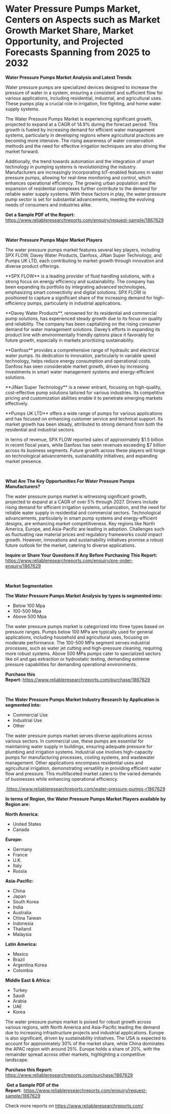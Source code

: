 <p><h1>Water Pressure Pumps Market, Centers on Aspects such as Market Growth Market Share, Market Opportunity, and Projected Forecasts Spanning from 2025 to 2032</h1></p><p><strong>Water Pressure Pumps Market Analysis and Latest Trends</strong></p>
<p><p>Water pressure pumps are specialized devices designed to increase the pressure of water in a system, ensuring a consistent and sufficient flow for various applications, including residential, industrial, and agricultural uses. These pumps play a crucial role in irrigation, fire fighting, and home water supply systems.</p><p>The Water Pressure Pumps Market is experiencing significant growth, projected to expand at a CAGR of 14.9% during the forecast period. This growth is fueled by increasing demand for efficient water management systems, particularly in developing regions where agricultural practices are becoming more intensive. The rising awareness of water conservation methods and the need for effective irrigation techniques are also driving the market forward.</p><p>Additionally, the trend towards automation and the integration of smart technology in pumping systems is revolutionizing the industry. Manufacturers are increasingly incorporating IoT-enabled features in water pressure pumps, allowing for real-time monitoring and control, which enhances operational efficiency. The growing urban population and the expansion of residential complexes further contribute to the demand for reliable water supply systems. With these factors in play, the water pressure pump sector is set for substantial advancements, meeting the evolving needs of consumers and industries alike.</p></p>
<p><strong>Get a Sample PDF of the Report:&nbsp;</strong> <a href="https://www.reliableresearchreports.com/enquiry/request-sample/1867629?utm_campaign=3012&utm_medium=2&utm_source=Github&utm_content=ia&utm_term=10042025&utm_id=water-pressure-pumps">https://www.reliableresearchreports.com/enquiry/request-sample/1867629</a></p>
<p>&nbsp;</p>
<p><strong>Water Pressure Pumps Major Market Players</strong></p>
<p><p>The water pressure pumps market features several key players, including SPX FLOW, Davey Water Products, Danfoss, JiNan Super Technology, and Pumps UK LTD, each contributing to market growth through innovation and diverse product offerings.</p><p>**SPX FLOW** is a leading provider of fluid handling solutions, with a strong focus on energy efficiency and sustainability. The company has been expanding its portfolio by integrating advanced technologies, emphasizing smart connectivity and digital solutions. SPX FLOW is positioned to capture a significant share of the increasing demand for high-efficiency pumps, particularly in industrial applications.</p><p>**Davey Water Products**, renowned for its residential and commercial pump solutions, has experienced steady growth due to its focus on quality and reliability. The company has been capitalizing on the rising consumer demand for water management solutions. Davey’s efforts in expanding its product line with environmentally friendly options place it favorably for future growth, especially in markets prioritizing sustainability.</p><p>**Danfoss** provides a comprehensive range of hydraulic and electrical water pumps. Its dedication to innovation, particularly in variable speed technology, helps reduce energy consumption and operational costs. Danfoss has seen considerable market growth, driven by increasing investments in smart water management systems and energy-efficient solutions.</p><p>**JiNan Super Technology** is a newer entrant, focusing on high-quality, cost-effective pump solutions tailored for various industries. Its competitive pricing and customization abilities enable it to penetrate emerging markets effectively.</p><p>**Pumps UK LTD** offers a wide range of pumps for various applications and has focused on enhancing customer service and technical support. Its market growth has been steady, attributed to strong demand from both the residential and industrial sectors.</p><p>In terms of revenue, SPX FLOW reported sales of approximately $1.5 billion in recent fiscal years, while Danfoss has seen revenues exceeding $7 billion across its business segments. Future growth across these players will hinge on technological advancements, sustainability initiatives, and expanding market presence.</p></p>
<p>&nbsp;</p>
<p><strong>What Are The Key Opportunities For Water Pressure Pumps Manufacturers?</strong></p>
<p><p>The water pressure pumps market is witnessing significant growth, projected to expand at a CAGR of over 5% through 2027. Drivers include rising demand for efficient irrigation systems, urbanization, and the need for reliable water supply in residential and commercial sectors. Technological advancements, particularly in smart pump systems and energy-efficient designs, are enhancing market competitiveness. Key regions like North America, Europe, and Asia-Pacific are leading in adoption. Challenges such as fluctuating raw material prices and regulatory frameworks could impact growth. However, innovations and sustainability initiatives promise a robust future outlook for the market, catering to diverse applications.</p></p>
<p><strong>Inquire or Share Your Questions If Any Before Purchasing This Report:</strong> <a href="https://www.reliableresearchreports.com/enquiry/pre-order-enquiry/1867629?utm_campaign=3012&utm_medium=2&utm_source=Github&utm_content=ia&utm_term=10042025&utm_id=water-pressure-pumps">https://www.reliableresearchreports.com/enquiry/pre-order-enquiry/1867629</a></p>
<p>&nbsp;</p>
<p><strong>Market Segmentation</strong></p>
<p><strong>The Water Pressure Pumps Market Analysis by types is segmented into:</strong></p>
<p><ul><li>Below 100 Mpa</li><li>100-500 Mpa</li><li>Above 500 Mpa</li></ul></p>
<p><p>The water pressure pumps market is categorized into three types based on pressure ranges. Pumps below 100 MPa are typically used for general applications, including household and agricultural uses, focusing on moderate performance. The 100-500 MPa segment serves industrial processes, such as water jet cutting and high-pressure cleaning, requiring more robust systems. Above 500 MPa pumps cater to specialized sectors like oil and gas extraction or hydrostatic testing, demanding extreme pressure capabilities for demanding operational environments.</p></p>
<p><strong>Purchase this Report:&nbsp;</strong><a href="https://www.reliableresearchreports.com/purchase/1867629?utm_campaign=3012&utm_medium=2&utm_source=Github&utm_content=ia&utm_term=10042025&utm_id=water-pressure-pumps">https://www.reliableresearchreports.com/purchase/1867629</a></p>
<p>&nbsp;</p>
<p><strong>The Water Pressure Pumps Market Industry Research by Application is segmented into:</strong></p>
<p><ul><li>Commercial Use</li><li>Industrial Use</li><li>Other</li></ul></p>
<p><p>The water pressure pumps market serves diverse applications across various sectors. In commercial use, these pumps are essential for maintaining water supply in buildings, ensuring adequate pressure for plumbing and irrigation systems. Industrial use involves high-capacity pumps for manufacturing processes, cooling systems, and wastewater management. Other applications encompass residential uses and agricultural irrigation, demonstrating versatility in providing efficient water flow and pressure. This multifaceted market caters to the varied demands of businesses while enhancing operational efficiency.</p></p>
<p><a href="https://www.reliableresearchreports.com/water-pressure-pumps-r1867629?utm_campaign=3012&utm_medium=2&utm_source=Github&utm_content=ia&utm_term=10042025&utm_id=water-pressure-pumps">&nbsp;https://www.reliableresearchreports.com/water-pressure-pumps-r1867629</a></p>
<p><strong>In terms of Region, the Water Pressure Pumps Market Players available by Region are:</strong></p>
<p>
    <p> <strong> North America: </strong>
        <ul>
            <li>United States</li>
            <li>Canada</li>
        </ul>
        </p> 
    <p> <strong> Europe: </strong>
        <ul>
            <li>Germany</li>
            <li>France</li>
            <li>U.K.</li>
            <li>Italy</li>
            <li>Russia</li>
        </ul>
        </p> 
    <p> <strong> Asia-Pacific: </strong>
        <ul>
            <li>China</li>
            <li>Japan</li>
            <li>South Korea</li>
            <li>India</li>
            <li>Australia</li>
            <li>China Taiwan</li>
            <li>Indonesia</li>
            <li>Thailand</li>
            <li>Malaysia</li>
        </ul>
        </p> 
    <p> <strong> Latin America: </strong>
        <ul>
            <li>Mexico</li>
            <li>Brazil</li>
            <li>Argentina Korea</li>
            <li>Colombia</li>
        </ul>
        </p> 
    <p> <strong> Middle East & Africa: </strong>
        <ul>
            <li>Turkey</li>
            <li>Saudi</li>
            <li>Arabia</li>
            <li>UAE</li>
            <li>Korea</li>
        </ul>
    </p>
    </p>
<p><p>The water pressure pumps market is poised for robust growth across various regions, with North America and Asia-Pacific leading the demand due to increasing infrastructure projects and industrial applications. Europe is also significant, driven by sustainability initiatives. The USA is expected to account for approximately 30% of the market share, while China dominates the APAC region with around 25%. Europe holds a share of 20%, with the remainder spread across other markets, highlighting a competitive landscape.</p></p>
<p><strong>Purchase this Report: </strong><a href="https://www.reliableresearchreports.com/purchase/1867629?utm_campaign=3012&utm_medium=2&utm_source=Github&utm_content=ia&utm_term=10042025&utm_id=water-pressure-pumps">https://www.reliableresearchreports.com/purchase/1867629</a></p>
<p>&nbsp;<strong>Get a Sample PDF of the Report:&nbsp;&nbsp;</strong><a href="https://www.reliableresearchreports.com/enquiry/request-sample/1867629?utm_campaign=3012&utm_medium=2&utm_source=Github&utm_content=ia&utm_term=10042025&utm_id=water-pressure-pumps">https://www.reliableresearchreports.com/enquiry/request-sample/1867629</a></p>
<p><strong></strong></p>
<p>Check more reports on <a href="https://www.reliableresearchreports.com/?utm_campaign=3012&utm_medium=2&utm_source=Github&utm_content=ia&utm_term=10042025&utm_id=water-pressure-pumps">https://www.reliableresearchreports.com/</a></p>